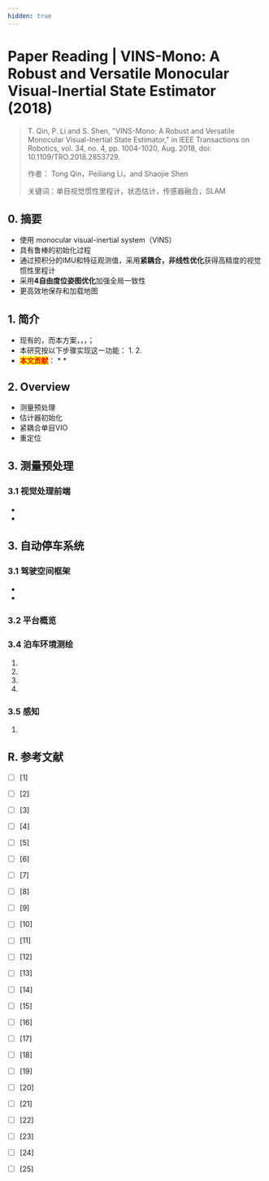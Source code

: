 ```yaml
---
hidden: true
---
```


# Paper Reading | VINS-Mono: A Robust and Versatile Monocular Visual-Inertial State Estimator  (2018)

> T. Qin, P. Li and S. Shen, "VINS-Mono: A Robust and Versatile Monocular Visual-Inertial State Estimator," in IEEE Transactions on Robotics, vol. 34, no. 4, pp. 1004-1020, Aug. 2018, doi: 10.1109/TRO.2018.2853729.
>
> 作者： Tong Qin，Peiliang Li，and Shaojie Shen
>
> 关键词：单目视觉惯性里程计，状态估计，传感器融合，SLAM

## 0. 摘要

* 使用 monocular visual-inertial system（VINS）
* 具有鲁棒的初始化过程
* 通过预积分的IMU和特征观测值，采用**紧耦合，非线性优化**获得高精度的视觉惯性里程计
* 采用**4自由度位姿图优化**加强全局一致性
* 更高效地保存和加载地图

## 1. 简介

* 现有的，而本方案，，，；
* 本研究按以下步骤实现这一功能：
  1.
  2. &#x20;                                        &#x20;
* <mark style="color:red;">**本文贡献**</mark>：
  *
  *

## 2. Overview

* 测量预处理
* 估计器初始化
* 紧耦合单目VIO
* 重定位

## 3. 测量预处理

### 3.1 视觉处理前端

*
*

## 3.  自动停车系统

### 3.1 驾驶空间框架



*



*

### 3.2 平台概览



### 3.4 泊车环境测绘



1.
2.
3.
4.

### 3.5 感知



1.

## R. 参考文献

* [ ] \[1]&#x20;
* [ ] \[2]&#x20;
* [ ] \[3]
* [ ] \[4]&#x20;
* [ ] \[5]&#x20;
* [ ] \[6]&#x20;
* [ ] \[7]&#x20;
* [ ] \[8]&#x20;
* [ ] \[9]&#x20;
* [ ] \[10]&#x20;
* [ ] \[11]&#x20;
* [ ] \[12]&#x20;
* [ ] \[13]&#x20;
* [ ] \[14]
* [ ] \[15]&#x20;
* [ ] \[16]&#x20;
* [ ] \[17]&#x20;
* [ ] \[18]
* [ ] \[19]&#x20;
* [ ] \[20]&#x20;
* [ ] \[21]&#x20;
* [ ] \[22]&#x20;
* [ ] \[23]&#x20;
* [ ] \[24]&#x20;
* [ ] \[25]&#x20;

